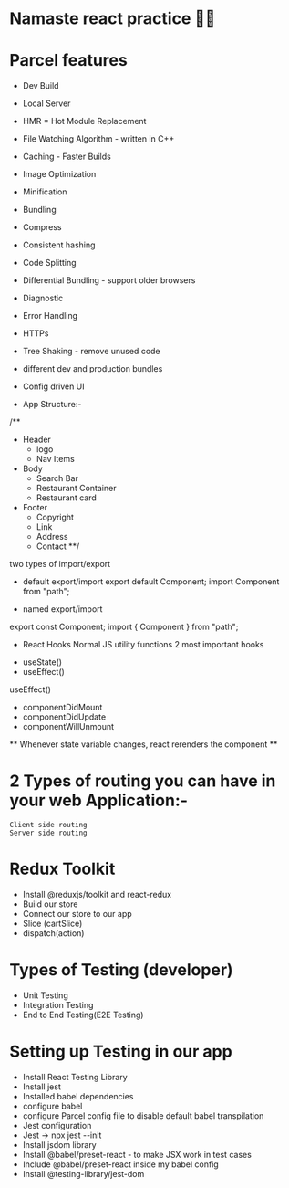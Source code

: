 # Namaste react practice 🐱‍🏍

# Parcel features
- Dev Build
- Local Server
- HMR = Hot Module Replacement
- File Watching Algorithm - written in C++
- Caching - Faster Builds
- Image Optimization
- Minification
- Bundling
- Compress
- Consistent hashing
- Code Splitting
- Differential Bundling - support older browsers
- Diagnostic
- Error Handling
- HTTPs
- Tree Shaking - remove unused code 
- different dev and production bundles


- Config driven UI

- App Structure:-

/**
 * Header
    - logo 
    - Nav Items
* Body
    - Search Bar
    - Restaurant Container
    - Restaurant card
* Footer
    - Copyright
    - Link
    - Address
    - Contact
**/

two types of import/export
- default export/import
export default Component;
import Component from "path";

- named export/import

export const Component;
import { Component } from "path";

* React Hooks
Normal JS utility functions
2 most important hooks
- useState()
- useEffect()

useEffect()
- componentDidMount
- componentDidUpdate
- componentWillUnmount

** Whenever state variable changes, react rerenders the component **

# 2 Types of routing you can have in your web Application:-
    Client side routing
    Server side routing


# Redux Toolkit
- Install @reduxjs/toolkit and react-redux
- Build our store
- Connect our store to our app
- Slice (cartSlice)
- dispatch(action)

# Types of Testing (developer)
- Unit Testing
- Integration Testing
- End to End Testing(E2E Testing)

# Setting up Testing in our app
- Install React Testing Library
- Install jest
- Installed babel dependencies
- configure babel
- configure Parcel config file to disable default babel transpilation
- Jest configuration
- Jest -> npx jest --init
- Install jsdom library
- Install @babel/preset-react - to make JSX work in test cases
- Include @babel/preset-react inside my babel config
- Install @testing-library/jest-dom



